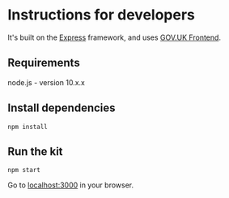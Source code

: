 # Instructions for developers

It's built on the [Express](http://expressjs.com/) framework, and uses [GOV.UK Frontend](https://github.com/alphagov/govuk-frontend).

## Requirements

node.js - version 10.x.x

## Install dependencies

```
npm install
```

## Run the kit
```
npm start
```

Go to [localhost:3000](http://localhost:3000) in your browser.
